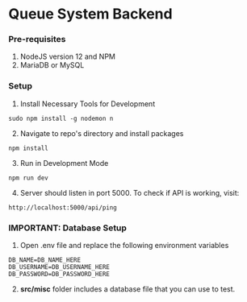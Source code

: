 # Queue System Backend

### Pre-requisites
1. NodeJS version 12 and NPM
2. MariaDB or MySQL

### Setup
1. Install Necessary Tools for Development

```
sudo npm install -g nodemon n
```

2. Navigate to repo's directory and install packages

```
npm install
```

3. Run in Development Mode

```
npm run dev
```

4. Server should listen in port 5000. To check if API is working, visit:

```
http://localhost:5000/api/ping
```

### IMPORTANT: Database Setup
1. Open .env file and replace the following environment variables

```
DB_NAME=DB_NAME_HERE
DB_USERNAME=DB_USERNAME_HERE
DB_PASSWORD=DB_PASSWORD_HERE
```

2. **src/misc** folder includes a database file that you can use to test.